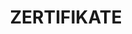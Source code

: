 ---
title: ZERTIFIKATE
certificates:
  - title: Deep Learning Onramp
    issuer: MathWorks
    date: 4. Feb 2024
  - title: MOTORBOOTFÜHRERSCHEIN
    issuer: Polski Związek Motorowodny i Narciarstwa Wodnego
    date: 25. Aug 2022
  - title: LIZENZ ZUM SCHLEPPEN VON WASSERSKILÄUFERN
    issuer: Polski Związek Motorowodny i Narciarstwa Wodnego
    date: 25. Aug 2022
  - title: EE.08 EE.09 – FACHINFORMATIKER
    issuer: CKE
    date: 30. Jun 2022
  - title: POLNISCHES ABITUR
    issuer: CKE
    date: 30. Jun 2022
  - title: FÜHRERSCHEIN KLASSE B
    issuer: Starosta Kołobrzeski
    date: 8. Okt 2021
--- 